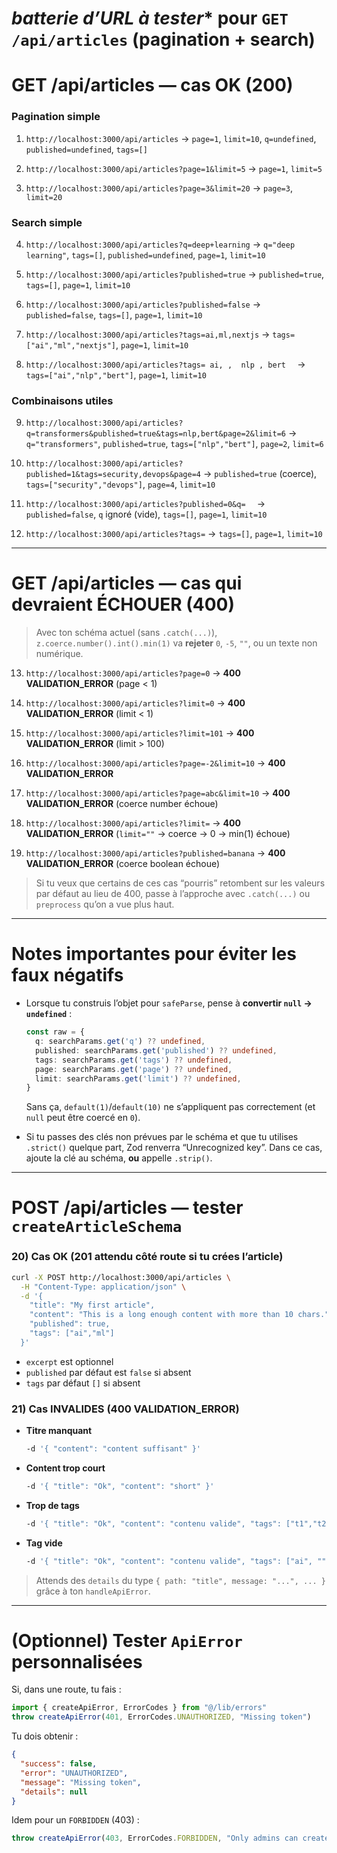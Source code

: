 # *batterie d’URL à tester** pour  `GET /api/articles` (pagination + search)




# GET /api/articles — cas OK (200)

### Pagination simple

1. `http://localhost:3000/api/articles`
   → `page=1`, `limit=10`, `q=undefined`, `published=undefined`, `tags=[]`

2. `http://localhost:3000/api/articles?page=1&limit=5`
   → `page=1`, `limit=5`

3. `http://localhost:3000/api/articles?page=3&limit=20`
   → `page=3`, `limit=20`

### Search simple

4. `http://localhost:3000/api/articles?q=deep+learning`
   → `q="deep learning"`, `tags=[]`, `published=undefined`, `page=1`, `limit=10`

5. `http://localhost:3000/api/articles?published=true`
   → `published=true`, `tags=[]`, `page=1`, `limit=10`

6. `http://localhost:3000/api/articles?published=false`
   → `published=false`, `tags=[]`, `page=1`, `limit=10`

7. `http://localhost:3000/api/articles?tags=ai,ml,nextjs`
   → `tags=["ai","ml","nextjs"]`, `page=1`, `limit=10`

8. `http://localhost:3000/api/articles?tags= ai, ,  nlp , bert  `
   → `tags=["ai","nlp","bert"]`, `page=1`, `limit=10`

### Combinaisons utiles

9. `http://localhost:3000/api/articles?q=transformers&published=true&tags=nlp,bert&page=2&limit=6`
   → `q="transformers"`, `published=true`, `tags=["nlp","bert"]`, `page=2`, `limit=6`

10. `http://localhost:3000/api/articles?published=1&tags=security,devops&page=4`
    → `published=true` (coerce), `tags=["security","devops"]`, `page=4`, `limit=10`

11. `http://localhost:3000/api/articles?published=0&q=  `
    → `published=false`, `q` ignoré (vide), `tags=[]`, `page=1`, `limit=10`

12. `http://localhost:3000/api/articles?tags=`
    → `tags=[]`, `page=1`, `limit=10`

---

# GET /api/articles — cas qui devraient ÉCHOUER (400)

> Avec ton schéma actuel (sans `.catch(...)`), `z.coerce.number().int().min(1)` va **rejeter** `0`, `-5`, `""`, ou un texte non numérique.

13. `http://localhost:3000/api/articles?page=0`
    → **400 VALIDATION_ERROR** (page < 1)

14. `http://localhost:3000/api/articles?limit=0`
    → **400 VALIDATION_ERROR** (limit < 1)

15. `http://localhost:3000/api/articles?limit=101`
    → **400 VALIDATION_ERROR** (limit > 100)

16. `http://localhost:3000/api/articles?page=-2&limit=10`
    → **400 VALIDATION_ERROR**

17. `http://localhost:3000/api/articles?page=abc&limit=10`
    → **400 VALIDATION_ERROR** (coerce number échoue)

18. `http://localhost:3000/api/articles?limit=`
    → **400 VALIDATION_ERROR** (`limit=""` → coerce → 0 → min(1) échoue)

19. `http://localhost:3000/api/articles?published=banana`
    → **400 VALIDATION_ERROR** (coerce boolean échoue)

> Si tu veux que certains de ces cas “pourris” retombent sur les valeurs par défaut au lieu de 400, passe à l’approche avec `.catch(...)` ou `preprocess` qu’on a vue plus haut.

---

# Notes importantes pour éviter les faux négatifs

* Lorsque tu construis l’objet pour `safeParse`, pense à **convertir `null` → `undefined`** :

  ```ts
  const raw = {
    q: searchParams.get('q') ?? undefined,
    published: searchParams.get('published') ?? undefined,
    tags: searchParams.get('tags') ?? undefined,
    page: searchParams.get('page') ?? undefined,
    limit: searchParams.get('limit') ?? undefined,
  }
  ```

  Sans ça, `default(1)`/`default(10)` ne s’appliquent pas correctement (et `null` peut être coercé en `0`).

* Si tu passes des clés non prévues par le schéma et que tu utilises `.strict()` quelque part, Zod renverra “Unrecognized key”. Dans ce cas, ajoute la clé au schéma, **ou** appelle `.strip()`.

---

# POST /api/articles — tester `createArticleSchema`

### 20) Cas OK (201 attendu côté route si tu crées l’article)

```bash
curl -X POST http://localhost:3000/api/articles \
  -H "Content-Type: application/json" \
  -d '{
    "title": "My first article",
    "content": "This is a long enough content with more than 10 chars.",
    "published": true,
    "tags": ["ai","ml"]
  }'
```

* `excerpt` est optionnel
* `published` par défaut est `false` si absent
* `tags` par défaut `[]` si absent

### 21) Cas INVALIDES (400 VALIDATION_ERROR)

* **Titre manquant**

  ```bash
  -d '{ "content": "content suffisant" }'
  ```
* **Content trop court**

  ```bash
  -d '{ "title": "Ok", "content": "short" }'
  ```
* **Trop de tags**

  ```bash
  -d '{ "title": "Ok", "content": "contenu valide", "tags": ["t1","t2","t3","t4","t5","t6","t7","t8","t9","t10","t11"] }'
  ```
* **Tag vide**

  ```bash
  -d '{ "title": "Ok", "content": "contenu valide", "tags": ["ai", ""] }'
  ```

> Attends des `details` du type `{ path: "title", message: "...", ... }` grâce à ton `handleApiError`.

---

# (Optionnel) Tester `ApiError` personnalisées

Si, dans une route, tu fais :

```ts
import { createApiError, ErrorCodes } from "@/lib/errors"
throw createApiError(401, ErrorCodes.UNAUTHORIZED, "Missing token")
```

Tu dois obtenir :

```json
{
  "success": false,
  "error": "UNAUTHORIZED",
  "message": "Missing token",
  "details": null
}
```

Idem pour un `FORBIDDEN` (403) :

```ts
throw createApiError(403, ErrorCodes.FORBIDDEN, "Only admins can create")
```

